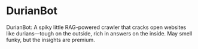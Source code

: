 # DurianBot
DurianBot: A spiky little RAG-powered crawler that cracks open websites like durians—tough on the outside, rich in answers on the inside. May smell funky, but the insights are premium.
